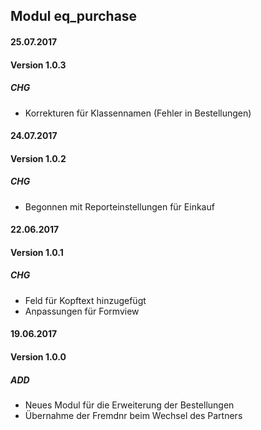 ## Modul eq_purchase


#### 25.07.2017
#### Version 1.0.3
##### CHG
- Korrekturen für Klassennamen (Fehler in Bestellungen)


#### 24.07.2017
#### Version 1.0.2
##### CHG
- Begonnen mit Reporteinstellungen für Einkauf

#### 22.06.2017
#### Version 1.0.1
##### CHG
- Feld für Kopftext hinzugefügt
- Anpassungen für Formview


#### 19.06.2017
#### Version 1.0.0
##### ADD
- Neues Modul für die Erweiterung der Bestellungen
- Übernahme der Fremdnr beim Wechsel des Partners

